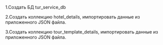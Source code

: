1.Создать БД tur_service_db

2.Создать коллекцию hotel_details, импортировать данные из приложенного JSON файла.

3.Создать коллекцию tour_template_details, импортировать данные из приложенного JSON файла.
